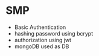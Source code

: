 # SMP
- Basic Authentication 
- hashing password using bcrypt
- authorization using jwt 
- mongoDB used as DB
